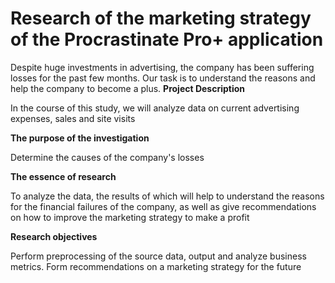 # Research of the marketing strategy of the Procrastinate Pro+ application

Despite huge investments in advertising, the company has been suffering losses for the past few months. Our task is to understand the reasons and help the company to become a plus.
**Project Description**

In the course of this study, we will analyze data on current advertising expenses, sales and site visits

**The purpose of the investigation**

Determine the causes of the company's losses

**The essence of research**

To analyze the data, the results of which will help to understand the reasons for the financial failures of the company, as well as give recommendations on how to improve the marketing strategy to make a profit

**Research objectives**

Perform preprocessing of the source data, output and analyze business metrics. Form recommendations on a marketing strategy for the future
